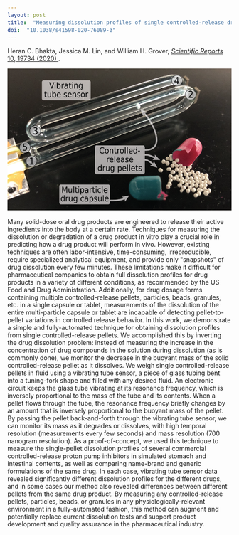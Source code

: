 ```yaml
---
layout: post
title:  "Measuring dissolution profiles of single controlled-release drug pellets"
doi:  "10.1038/s41598-020-76089-z"
---
```


Heran C. Bhakta, Jessica M. Lin, and William H. Grover, [*Scientific Reports* 10, 19734 (2020) ](https://www.nature.com/articles/s41598-020-76089-z).

<img src="/assets/controlled_release_1.png">

Many solid-dose oral drug products are engineered to release their active ingredients into the body at a certain rate. Techniques for measuring the dissolution or degradation of a drug product in vitro play a crucial role in predicting how a drug product will perform in vivo. However, existing techniques are often labor-intensive, time-consuming, irreproducible, require specialized analytical equipment, and provide only "snapshots" of drug dissolution every few minutes. These limitations make it difficult for pharmaceutical companies to obtain full dissolution profiles for drug products in a variety of different conditions, as recommended by the US Food and Drug Administration. Additionally, for drug dosage forms containing multiple controlled-release pellets, particles, beads, granules, etc. in a single capsule or tablet, measurements of the dissolution of the entire multi-particle capsule or tablet are incapable of detecting pellet-to-pellet variations in controlled release behavior. In this work, we demonstrate a simple and fully-automated technique for obtaining dissolution profiles from single controlled-release pellets. We accomplished this by inverting the drug dissolution problem: instead of measuring the increase in the concentration of drug compounds in the solution during dissolution (as is commonly done), we monitor the decrease in the buoyant mass of the solid controlled-release pellet as it dissolves. We weigh single controlled-release pellets in fluid using a vibrating tube sensor, a piece of glass tubing bent into a tuning-fork shape and filled with any desired fluid. An electronic circuit keeps the glass tube vibrating at its resonance frequency, which is inversely proportional to the mass of the tube and its contents. When a pellet flows through the tube, the resonance frequency briefly changes by an amount that is inversely proportional to the buoyant mass of the pellet. By passing the pellet back-and-forth through the vibrating tube sensor, we can monitor its mass as it degrades or dissolves, with high temporal resolution (measurements every few seconds) and mass resolution (700 nanogram resolution). As a proof-of-concept, we used this technique to measure the single-pellet dissolution profiles of several commercial controlled-release proton pump inhibitors in simulated stomach and intestinal contents, as well as comparing name-brand and generic formulations of the same drug. In each case, vibrating tube sensor data revealed significantly different dissolution profiles for the different drugs, and in some cases our method also revealed differences between different pellets from the same drug product. By measuring any controlled-release pellets, particles, beads, or granules in any physiologically-relevant environment in a fully-automated fashion, this method can augment and potentially replace current dissolution tests and support product development and quality assurance in the pharmaceutical industry.